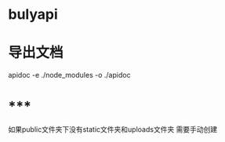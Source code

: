 # bulyapi
# 导出文档
apidoc -e ./node_modules -o ./apidoc
# ***
如果public文件夹下没有static文件夹和uploads文件夹 需要手动创建